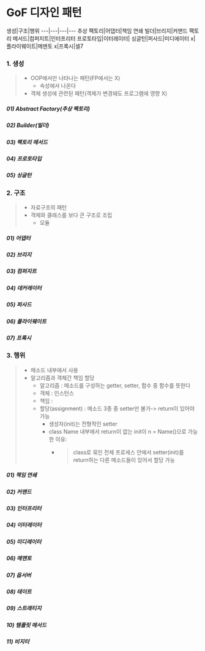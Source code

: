 # GoF 디자인 패턴
생성|구조|행위
---|---|---|---
추상 팩토리|어댑터|책임 연쇄
빌더|브리지|커맨드
팩토리 메서드|컴퍼지트|인터프리터
프로토타입|이터레이터|
싱글턴|퍼사드|미디에이터
x|플라이웨이트|메멘토
x|프록시|셀7
### 1. 생성
> - OOP에서만 나타나는 패턴(FP에서는 X)
>   * 속성에서 나온다 
> - 객체 생성에 관련된 패턴(객체가 변경돼도 프로그램에 영향 X)
##### 01) Abstract Factory(추상 팩토리)
##### 02) Builder(빌더)
##### 03) 팩토리 메서드
##### 04) 프로토타입
##### 05) 싱글턴
### 2. 구조
> - 자료구조의 패턴
> - 객체와 클래스를 보다 큰 구조로 조립
>   - 모듈
##### 01) 어댑터 
##### 02) 브리지
##### 03) 컴퍼지트
##### 04) 데커레이터
##### 05) 퍼사드
##### 06) 플라이웨이트
##### 07) 프록시
### 3. 행위
> - 메소드 내부에서 사용
> - 알고리즘과 객체간 책임 할당
>   - 알고리즘 : 메소드를 구성하는 getter, setter, 함수 중 함수를 뜻한다
>   - 객체 : 인스턴스
>   - 책임 : 
>   - 할당(assignment) : 메소드 3종 중 setter만 불가-> return이 있어야 가능
>     - 생성자(init)는 전형적인 setter
>     - class Name 내부에서 return이 없는 init이 n = Name()으로 가능한 이유: 
>       - >class로 묶인 전체 프로세스 안에서 setter(init)를 return하는 다른 메소드들이 있어서 할당 가능 
##### 01) 책임 연쇄
##### 02) 커맨드
##### 03) 인터프리터
##### 04) 이터레이터
##### 05) 미디레이터
##### 06) 메멘토
##### 07) 옵서버
##### 08) 테이트
##### 09) 스트래티지
##### 10) 템플릿 메서드
##### 11) 비지터

